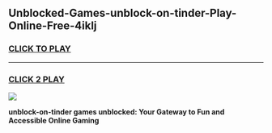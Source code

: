 
## Unblocked-Games-unblock-on-tinder-Play-Online-Free-4iklj
<h3>
<a href="https://premium76.site?title=unblock-on-tinder&ref=26A">CLICK TO PLAY</a></h3>
<hr>

<h3>
<a href="https://premium76.site?title=unblock-on-tinder&ref=26A">CLICK 2 PLAY</a>
  
</h3>

<a href="https://premium76.site?title=unblock-on-tinder&ref=26A"><img src="https://clearcache.store/games.png"></a>


**unblock-on-tinder games unblocked: Your Gateway to Fun and Accessible Online Gaming**
